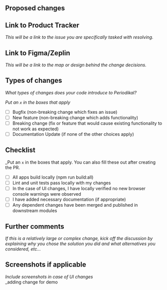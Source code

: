 ## Proposed changes <br>

## Link to Product Tracker

_This will be a link to the issue you are specifically tasked with resolving._

## Link to Figma/Zeplin

_This will be a link to the map or design behind the change decisions._

## Types of changes

_What types of changes does your code introduce to Periodikal?_

_Put an `x` in the boxes that apply_

- [ ] Bugfix (non-breaking change which fixes an issue)
- [ ] New feature (non-breaking change which adds functionality)
- [ ] Breaking change (fix or feature that would cause existing functionality to not work as expected)
- [ ] Documentation Update (if none of the other choices apply)

## Checklist

\_Put an `x` in the boxes that apply. You can also fill these out after creating the PR.

- [ ] All apps build locally (npm run build:all)
- [ ] Lint and unit tests pass locally with my changes
- [ ] In the case of UI changes, I have locally verified no new browser console warnings were observed
- [ ] I have added necessary documentation (if appropriate)
- [ ] Any dependent changes have been merged and published in downstream modules

## Further comments

_If this is a relatively large or complex change, kick off the discussion by explaining why you chose the solution you did and what alternatives you considered, etc..._

## Screenshots if applicable

_Include screenshots in case of UI changes_ <br>
\_adding change for demo
